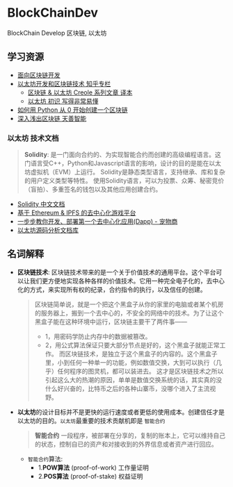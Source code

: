 # BlockChainDev
BlockChain Develop 区块链, 以太坊


## 学习资源
* [面向区块链开发](https://zhuanlan.zhihu.com/p/32914619)
* [以太坊开发和区块链技术 知乎专栏](https://zhuanlan.zhihu.com/ethereum)
  * [区块链 & 以太坊 Creole 系列文章 译本](https://zhuanlan.zhihu.com/p/20863202)
  * [以太坊 初识 写得非常易懂](https://zhuanlan.zhihu.com/p/28930323)
* [如何用 Python 从 0 开始创建一个区块链](http://www.iteye.com/news/32907)
* [深入浅出区块链 天善智能](https://ask.hellobi.com/topic/%E6%B7%B1%E5%85%A5%E6%B5%85%E5%87%BA%E5%8C%BA%E5%9D%97%E9%93%BE)


### 以太坊 技术文档
> **Solidity**: 是一门面向合约的、为实现智能合约而创建的高级编程语言。这门语言受C++，Python和Javascript语言的影响，设计的目的是能在以太坊虚拟机（EVM）上运行。
> Solidity是静态类型语言，支持继承、库和复杂的用户定义类型等特性。
> 使用Solidity语言，可以为投票、众筹、秘密竞价（盲拍）、多重签名的钱包以及其他应用创建合约。

* [Solidity 中文文档](http://solidity-cn.readthedocs.io/zh/latest/)
* [基于 Ethereum & IPFS 的去中心化游戏平台](https://github.com/littleredhat1997/Egame)
* [一步步教你开发、部署第一个去中心化应用(Dapp) - 宠物商](https://learnblockchain.cn/2018/01/12/first-dapp/)
* [以太坊源码分析文档库](https://github.com/yujianFresh/ethereum-analysis)


## 名词解释
* **区块链技术**: 区块链技术带来的是一个关于价值技术的通用平台。这个平台可以让我们更方便地实现各种各样的价值技术。它用一种完全电子化的，去中心化的方式，来实现所有权的纪录，合约指令的执行，以及信任的创建。
  > 区块链简单说，就是一个把这个黑盒子从你的家里的电脑或者某个机房的服务器上，搬到一个去中心的，不安全的网络中的技术。为了让这个黑盒子能在这种环境中运行，区块链主要干了两件事——
  > * 1，用密码学防止内存中的数据被篡改。
  > * 2，用公式算法保证只要大部分节点是好的，这个黑盒子就能正常工作。
  > 而区块链技术，是独立于这个黑盒子的内容的。这个黑盒子里，小到任何一种单一的功能，例如数值交换，大到可以执行（几乎）任何程序的图灵机，都可以装进去。
  这才是区块链技术之所以引起这么大的热潮的原因，单单是数值交换系统的话，其实真的没什么好兴奋的，比特币之后的各种山寨币，没哪个进入了主流视野。

* **以太坊**的设计目标并不是更快的运行速度或者更低的使用成本。创建信任才是以太坊的目的。`以太坊`最重要的技术贡献机即是 `智能合约`
  > **智能合约** 一段程序，被部署在分享的，复制的账本上，它可以维持自己的状态，控制自已的资产和对接收到的外界信息或者资产进行回应。
  * `智能合约`算法:
    * 1.**POW算法** (proof-of-work) 工作量证明
    * 2.**POS算法** (proof-of-stake) 权益证明

